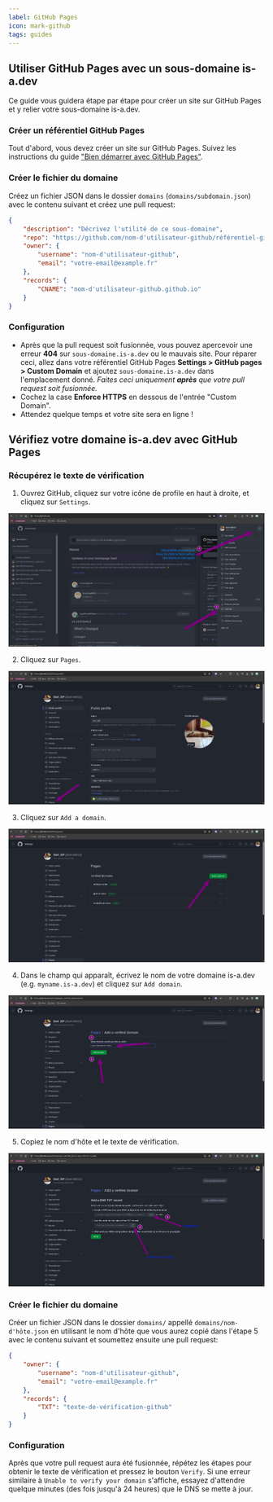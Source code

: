```yaml
---
label: GitHub Pages
icon: mark-github
tags: guides
---
```


## Utiliser GitHub Pages avec un sous-domaine is-a.dev

Ce guide vous guidera étape par étape pour créer un site sur GitHub Pages et y relier votre sous-domaine is-a.dev.

### Créer un référentiel GitHub Pages

Tout d'abord, vous devez créer un site sur GitHub Pages. Suivez les instructions du guide ["Bien démarrer avec GitHub Pages"](https://docs.github.com/fr/pages/getting-started-with-github-pages).

### Créer le fichier du domaine

Créez un fichier JSON dans le dossier `domains` (`domains/subdomain.json`) avec le contenu suivant et créez une pull request:

```json
{
    "description": "Décrivez l'utilité de ce sous-domaine",
    "repo": "https://github.com/nom-d'utilisateur-github/référentiel-github",
    "owner": {
        "username": "nom-d'utilisateur-github",
        "email": "votre-email@example.fr"
    },
    "records": {
        "CNAME": "nom-d'utilisateur-github.github.io"
    }
}
```

### Configuration

- Après que la pull request soit fusionnée, vous pouvez apercevoir une erreur **404** sur `sous-domaine.is-a.dev` ou le mauvais site. Pour réparer ceci, allez dans votre référentiel GitHub Pages **Settings > GitHub pages > Custom Domain** et ajoutez `sous-domaine.is-a.dev` dans l'emplacement donné. _Faites ceci uniquement **après** que votre pull request soit fusionnée._
- Cochez la case **Enforce HTTPS** en dessous de l'entrée "Custom Domain".
- Attendez quelque temps et votre site sera en ligne !

## Vérifiez votre domaine is-a.dev avec GitHub Pages

### Récupérez le texte de vérification

1. Ouvrez GitHub, cliquez sur votre icône de profile en haut à droite, et cliquez sur `Settings`.

![](../../media/github_pages_verification/step_1.png)

2. Cliquez sur `Pages`.

![](../../media/github_pages_verification/step_2.png)

3. Cliquez sur `Add a domain`.

![](../../media/github_pages_verification/step_3.png)

4. Dans le champ qui apparaît, écrivez le nom de votre domaine is-a.dev (e.g. `myname.is-a.dev`) et cliquez sur `Add domain`.

![](../../media/github_pages_verification/step_4.png)

5. Copiez le nom d'hôte et le texte de vérification.

![](../../media/github_pages_verification/step_5.png)

### Créer le fichier du domaine

Créer un fichier JSON dans le dossier `domains/` appellé `domains/nom-d'hôte.json` en utilisant le nom d'hôte que vous aurez copié dans l'étape 5 avec le contenu suivant et soumettez ensuite une pull request:

```json
{
    "owner": {
        "username": "nom-d'utilisateur-github",
        "email": "votre-email@example.fr"
    },
    "records": {
        "TXT": "texte-de-vérification-github"
    }
}
```

### Configuration

Après que votre pull request aura été fusionnée, répétez les étapes pour obtenir le texte de vérification et pressez le bouton `Verify`.
Si une erreur similaire à `Unable to verify your domain` s'affiche, essayez d'attendre quelque minutes (des fois jusqu'à 24 heures) que le DNS se mette à jour.
